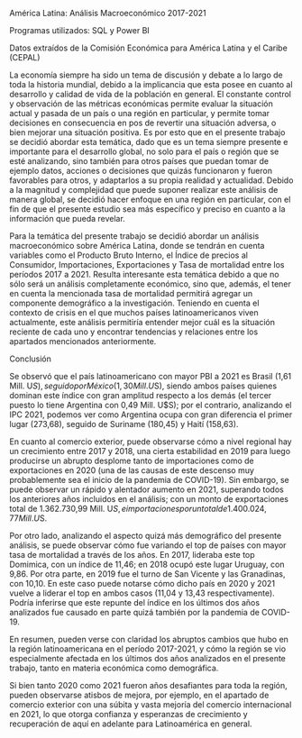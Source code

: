 América Latina: Análisis Macroeconómico 2017-2021

Programas utilizados: SQL y Power BI 

Datos extraídos de la Comisión Económica para América Latina y el Caribe (CEPAL)

La economía siempre ha sido un tema de discusión y debate a lo largo de toda la historia mundial,
debido a la implicancia que esta posee en cuanto al desarrollo y calidad de vida de la población en general.
El constante control y observación de las métricas económicas permite evaluar la situación actual y pasada
de un país o una región en particular, y permite tomar decisiones en consecuencia en pos de revertir una
situación adversa, o bien mejorar una situación positiva.
Es por esto que en el presente trabajo se decidió abordar esta temática, dado que es un tema
siempre presente e importante para el desarrollo global, no solo para el país o región que se esté
analizando, sino también para otros países que puedan tomar de ejemplo datos, acciones o decisiones
que quizás funcionaron y fueron favorables para otros, y adaptarlos a su propia realidad y actualidad.
Debido a la magnitud y complejidad que puede suponer realizar este análisis de manera global, se
decidió hacer enfoque en una región en particular, con el fin de que el presente estudio sea más específico
y preciso en cuanto a la información que pueda revelar.

Para la temática del presente trabajo se decidió abordar un análisis macroeconómico sobre América
Latina, donde se tendrán en cuenta variables como el Producto Bruto Interno, el Índice de precios al
Consumidor, Importaciones, Exportaciones y Tasa de mortalidad entre los períodos 2017 a 2021. Resulta
interesante esta temática debido a que no sólo será un análisis completamente económico, sino que,
además, el tener en cuenta la mencionada tasa de mortalidad permitirá agregar un componente
demográfico a la investigación.
Teniendo en cuenta el contexto de crisis en el que muchos países latinoamericanos viven actualmente, este análisis
permitiría entender mejor cuál es la situación reciente de cada uno y encontrar tendencias y relaciones
entre los apartados mencionados anteriormente.

Conclusión

Se observó que el país latinoamericano con mayor PBI a 2021 es Brasil (1,61 Mill. U$S), seguido
por México (1,30 Mill. U$S), siendo ambos países quienes dominan este índice con gran amplitud
respecto a los demás (el tercer puesto lo tiene Argentina con 0,49 Mill. U$S); por el contrario, analizando
el IPC 2021, podemos ver como Argentina ocupa con gran diferencia el primer lugar (273,68), seguido de
Suriname (180,45) y Haití (158,63).

En cuanto al comercio exterior, puede observarse cómo a nivel regional hay un crecimiento entre
2017 y 2018, una cierta estabilidad en 2019 para luego producirse un abrupto desplome tanto de
importaciones como de exportaciones en 2020 (una de las causas de este descenso muy probablemente
sea el inicio de la pandemia de COVID-19). Sin embargo, se puede observar un rápido y alentador
aumento en 2021, superando todos los anteriores años incluidos en el análisis; con un monto de
exportaciones total de 1.362.730,99 Mill. U$S, e importaciones por un total de 1.400.024,77 Mill. U$S.

Por otro lado, analizando el aspecto quizá más demográfico del presente análisis, se puede
observar cómo fue variando el top de países con mayor tasa de mortalidad a través de los años. En 2017,
lideraba este top Domimica, con un índice de 11,46; en 2018 ocupó este lugar Uruguay, con 9,86. Por otra
parte, en 2019 fue el turno de San Vicente y las Granadinas, con 10,10. En este caso puede notarse cómo
dicho país en 2020 y 2021 vuelve a liderar el top en ambos casos (11,04 y 13,43 respectivamente). Podría
inferirse que este repunte del índice en los últimos dos años analizados fue causado en parte quizá
también por la pandemia de COVID-19.

En resumen, pueden verse con claridad los abruptos cambios que hubo en la región
latinoamericana en el período 2017-2021, y cómo la región se vio especialmente afectada en los últimos
dos años analizados en el presente trabajo, tanto en materia económica como demográfica.

Si bien tanto 2020 como 2021 fueron años desafiantes para toda la región, pueden observarse
atisbos de mejora, por ejemplo, en el apartado de comercio exterior con una súbita y vasta mejoría del
comercio internacional en 2021, lo que otorga confianza y esperanzas de crecimiento y recuperación de
aquí en adelante para Latinoamérica en general.
